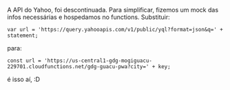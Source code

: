 A API do Yahoo, foi descontinuada. Para simplificar, fizemos um mock das infos necessárias e hospedamos no functions. Substituir:

    var url = 'https://query.yahooapis.com/v1/public/yql?format=json&q=' + statement;
 

para:


    const url = 'https://us-central1-gdg-mogiguacu-229701.cloudfunctions.net/gdg-guacu-pwa?city=' + key;


é isso aí, :D
